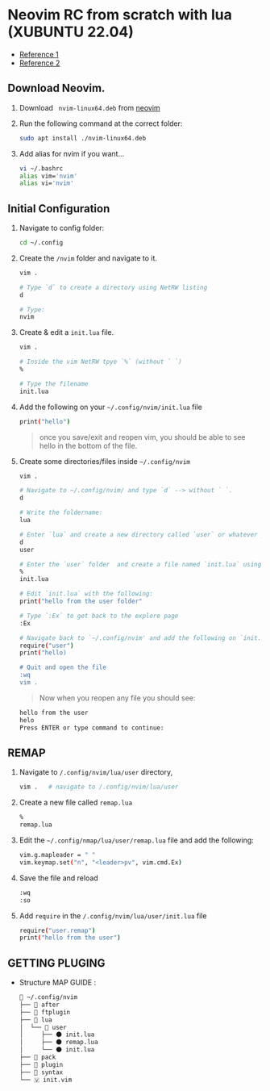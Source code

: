 # Neovim RC from scratch with lua (XUBUNTU 22.04)

- [Reference 1](https://www.youtube.com/watch?v=w7i4amO_zaE)
- [Reference 2](https://github.com/nanotee/nvim-lua-guide)



##  Download Neovim.

1. Download ` nvim-linux64.deb` from
[neovim](https://github.com/neovim/neovim/releases/)


2. Run the following command at the correct folder:

    ```sh 
    sudo apt install ./nvim-linux64.deb
    ```

3.  Add alias for nvim if you want...

    ```sh
    vi ~/.bashrc
    alias vim='nvim'
    alias vi='nvim'
    ```


## Initial Configuration

1. Navigate to config folder:

    ```sh
    cd ~/.config 
    ```

2. Create the `/nvim` folder and navigate to it.


    ```sh
    vim .
    
    # Type `d` to create a directory using NetRW listing
    d

    # Type:
    nvim

    ```

3. Create & edit  a `init.lua` file.

    ```sh
    vim .
    
    # Inside the vim NetRW tpye `%` (without ` `)
    %

    # Type the filename
    init.lua
    ```

4. Add the following on your `~/.config/nvim/init.lua` file
    
    ```sh
    print("hello")
    ```
    > once you save/exit and reopen vim, you should be able to see hello in
    > the bottom of the file. 


5. Create some directories/files inside `~/.config/nvim`

    ```sh
    vim .

    # Navigate to ~/.config/nvim/ and type `d` --> without ` `.
    d 

    # Write the foldername:
    lua

    # Enter `lua` and create a new directory called `user` or whatever you want
    d
    user

    # Enter the `user` folder  and create a file named `init.lua` using the `%` sign
    %
    init.lua 
    
    # Edit `init.lua` with the following:
    print("hello from the user folder"

    # Type `:Ex` to get back to the explore page
    :Ex

    # Navigate back to `~/.config/nvim' and add the following on `init.lua`
    require("user")
    print("hello)

    # Quit and open the file
    :wq
    vim .

    ``` 
    > Now when you reopen any file you should see:

    ```sh
    hello from the user
    helo
    Press ENTER or type command to continue:
    ```


## REMAP

1. Navigate to `/.config/nvim/lua/user` directory,

    ```sh
    vim .   # navigate to /.config/nvim/lua/user
    ``` 

2. Create a new file called `remap.lua`

    ```sh
    %
    remap.lua
    ```

3. Edit the `~/.config/nmap/lua/user/remap.lua` file and add the following:

    ```sh
    vim.g.mapleader = " "
    vim.keymap.set("n", "<leader>pv", vim.cmd.Ex)
    ```

4. Save the file and reload 
    
    ```sh
    :wq
    :so
    ```

5. Add `require` in the `/.config/nvim/lua/user/init.lua` file

    ```sh
    require("user.remap")
    print("hello from the user")
    ```

## GETTING PLUGING



- Structure MAP GUIDE :

    ```sh
    📂 ~/.config/nvim
    ├── 📁 after
    ├── 📁 ftplugin
    ├── 📂 lua
    │  └── 📂 user
    │     ├── 🌑 init.lua
    │     ├── 🌑 remap.lua
    │     └── 🌑 init.lua
    ├── 📁 pack
    ├── 📁 plugin
    ├── 📁 syntax
    └── 🇻 init.vim
    ```
